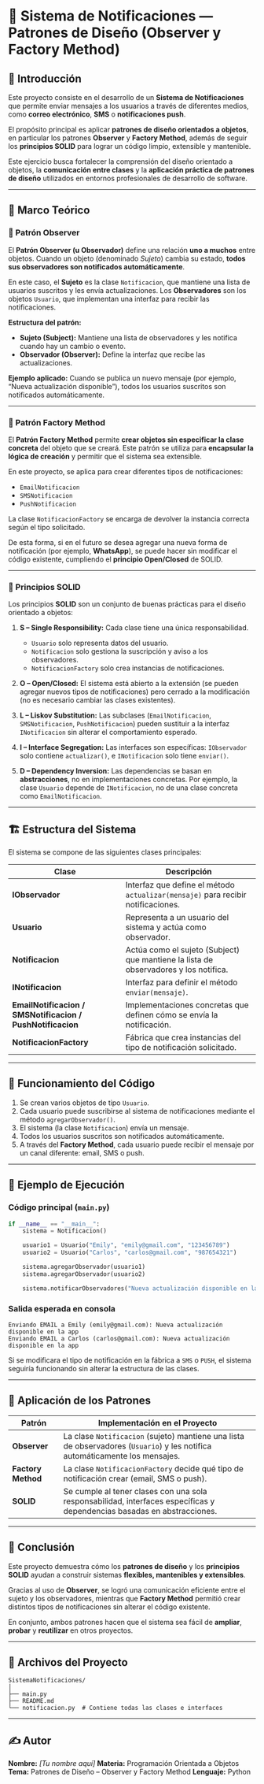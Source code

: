 # 📨 Sistema de Notificaciones — Patrones de Diseño (Observer y Factory Method)

## 📘 Introducción

Este proyecto consiste en el desarrollo de un **Sistema de Notificaciones** que permite enviar mensajes a los usuarios a través de diferentes medios, como **correo electrónico**, **SMS** o **notificaciones push**.

El propósito principal es aplicar **patrones de diseño orientados a objetos**, en particular los patrones **Observer** y **Factory Method**, además de seguir los **principios SOLID** para lograr un código limpio, extensible y mantenible.

Este ejercicio busca fortalecer la comprensión del diseño orientado a objetos, la **comunicación entre clases** y la **aplicación práctica de patrones de diseño** utilizados en entornos profesionales de desarrollo de software.

---

## 🧩 Marco Teórico

### 🔹 Patrón Observer

El **Patrón Observer (u Observador)** define una relación **uno a muchos** entre objetos.
Cuando un objeto (denominado *Sujeto*) cambia su estado, **todos sus observadores son notificados automáticamente**.

En este caso, el **Sujeto** es la clase `Notificacion`, que mantiene una lista de usuarios suscritos y les envía actualizaciones.
Los **Observadores** son los objetos `Usuario`, que implementan una interfaz para recibir las notificaciones.

**Estructura del patrón:**

* **Sujeto (Subject):** Mantiene una lista de observadores y les notifica cuando hay un cambio o evento.
* **Observador (Observer):** Define la interfaz que recibe las actualizaciones.

**Ejemplo aplicado:**
Cuando se publica un nuevo mensaje (por ejemplo, “Nueva actualización disponible”), todos los usuarios suscritos son notificados automáticamente.

---

### 🔹 Patrón Factory Method

El **Patrón Factory Method** permite **crear objetos sin especificar la clase concreta** del objeto que se creará.
Este patrón se utiliza para **encapsular la lógica de creación** y permitir que el sistema sea extensible.

En este proyecto, se aplica para crear diferentes tipos de notificaciones:

* `EmailNotificacion`
* `SMSNotificacion`
* `PushNotificacion`

La clase `NotificacionFactory` se encarga de devolver la instancia correcta según el tipo solicitado.

De esta forma, si en el futuro se desea agregar una nueva forma de notificación (por ejemplo, **WhatsApp**), se puede hacer sin modificar el código existente, cumpliendo el **principio Open/Closed** de SOLID.

---

### 🔹 Principios SOLID

Los principios **SOLID** son un conjunto de buenas prácticas para el diseño orientado a objetos:

1. **S – Single Responsibility:**
   Cada clase tiene una única responsabilidad.

   * `Usuario` solo representa datos del usuario.
   * `Notificacion` solo gestiona la suscripción y aviso a los observadores.
   * `NotificacionFactory` solo crea instancias de notificaciones.

2. **O – Open/Closed:**
   El sistema está abierto a la extensión (se pueden agregar nuevos tipos de notificaciones) pero cerrado a la modificación (no es necesario cambiar las clases existentes).

3. **L – Liskov Substitution:**
   Las subclases (`EmailNotificacion`, `SMSNotificacion`, `PushNotificacion`) pueden sustituir a la interfaz `INotificacion` sin alterar el comportamiento esperado.

4. **I – Interface Segregation:**
   Las interfaces son específicas: `IObservador` solo contiene `actualizar()`, e `INotificacion` solo tiene `enviar()`.

5. **D – Dependency Inversion:**
   Las dependencias se basan en **abstracciones**, no en implementaciones concretas.
   Por ejemplo, la clase `Usuario` depende de `INotificacion`, no de una clase concreta como `EmailNotificacion`.

---

## 🏗️ Estructura del Sistema

El sistema se compone de las siguientes clases principales:

| Clase                                                      | Descripción                                                                          |
| ---------------------------------------------------------- | ------------------------------------------------------------------------------------ |
| **IObservador**                                            | Interfaz que define el método `actualizar(mensaje)` para recibir notificaciones.     |
| **Usuario**                                                | Representa a un usuario del sistema y actúa como observador.                         |
| **Notificacion**                                           | Actúa como el sujeto (Subject) que mantiene la lista de observadores y los notifica. |
| **INotificacion**                                          | Interfaz para definir el método `enviar(mensaje)`.                                   |
| **EmailNotificacion / SMSNotificacion / PushNotificacion** | Implementaciones concretas que definen cómo se envía la notificación.                |
| **NotificacionFactory**                                    | Fábrica que crea instancias del tipo de notificación solicitado.                     |

---

## 🧠 Funcionamiento del Código

1. Se crean varios objetos de tipo `Usuario`.
2. Cada usuario puede suscribirse al sistema de notificaciones mediante el método `agregarObservador()`.
3. El sistema (la clase `Notificacion`) envía un mensaje.
4. Todos los usuarios suscritos son notificados automáticamente.
5. A través del **Factory Method**, cada usuario puede recibir el mensaje por un canal diferente: email, SMS o push.

---

## 🧰 Ejemplo de Ejecución

### Código principal (`main.py`)

```python
if __name__ == "__main__":
    sistema = Notificacion()

    usuario1 = Usuario("Emily", "emily@gmail.com", "123456789")
    usuario2 = Usuario("Carlos", "carlos@gmail.com", "987654321")

    sistema.agregarObservador(usuario1)
    sistema.agregarObservador(usuario2)

    sistema.notificarObservadores("Nueva actualización disponible en la app")
```

### Salida esperada en consola

```
Enviando EMAIL a Emily (emily@gmail.com): Nueva actualización disponible en la app
Enviando EMAIL a Carlos (carlos@gmail.com): Nueva actualización disponible en la app
```

Si se modificara el tipo de notificación en la fábrica a `SMS` o `PUSH`, el sistema seguiría funcionando sin alterar la estructura de las clases.

---

## 🧱 Aplicación de los Patrones

| Patrón             | Implementación en el Proyecto                                                                                                |
| ------------------ | ---------------------------------------------------------------------------------------------------------------------------- |
| **Observer**       | La clase `Notificacion` (sujeto) mantiene una lista de observadores (`Usuario`) y les notifica automáticamente los mensajes. |
| **Factory Method** | La clase `NotificacionFactory` decide qué tipo de notificación crear (email, SMS o push).                                    |
| **SOLID**          | Se cumple al tener clases con una sola responsabilidad, interfaces específicas y dependencias basadas en abstracciones.      |

---

## 🚀 Conclusión

Este proyecto demuestra cómo los **patrones de diseño** y los **principios SOLID** ayudan a construir sistemas **flexibles, mantenibles y extensibles**.

Gracias al uso de **Observer**, se logró una comunicación eficiente entre el sujeto y los observadores, mientras que **Factory Method** permitió crear distintos tipos de notificaciones sin alterar el código existente.

En conjunto, ambos patrones hacen que el sistema sea fácil de **ampliar**, **probar** y **reutilizar** en otros proyectos.

---

## 📂 Archivos del Proyecto

```
SistemaNotificaciones/
│
├── main.py
├── README.md
└── notificacion.py  # Contiene todas las clases e interfaces
```

---

## ✍️ Autor

**Nombre:** *[Tu nombre aquí]*
**Materia:** Programación Orientada a Objetos
**Tema:** Patrones de Diseño – Observer y Factory Method
**Lenguaje:** Python